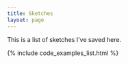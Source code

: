 ```yaml
---
title: Sketches
layout: page
---
```

 
This is a list of sketches I've saved here. 

{% include code_examples_list.html %}
